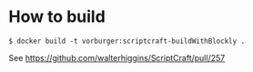 # How to build

```console
$ docker build -t vorburger:scriptcraft-buildWithBlockly .
```

See https://github.com/walterhiggins/ScriptCraft/pull/257
